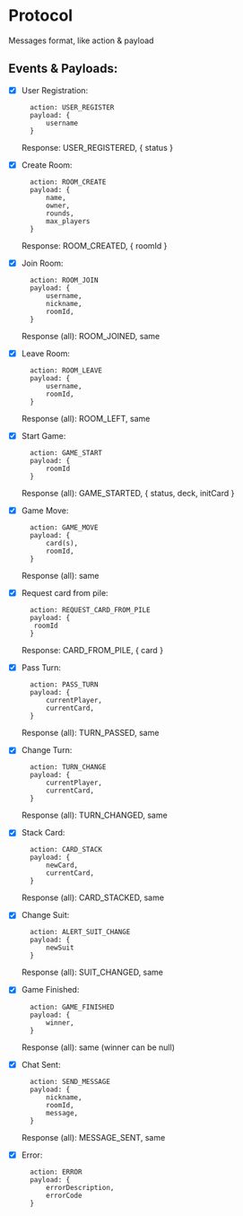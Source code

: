 # Protocol
Messages format, like action & payload

## Events & Payloads:

- [x] User Registration: 
  
        action: USER_REGISTER
        payload: {
            username
        }

    Response: USER_REGISTERED, { status }

- [x] Create Room: 
  
        action: ROOM_CREATE
        payload: {
            name,
            owner,
            rounds,
            max_players
        }

    Response: ROOM_CREATED, { roomId }

- [x] Join Room: 
  
        action: ROOM_JOIN
        payload: {
            username,
            nickname,
            roomId,
        }
    
    Response (all): ROOM_JOINED, same

- [x] Leave Room: 
  
        action: ROOM_LEAVE
        payload: {
            username,
            roomId,
        }
    
    Response (all): ROOM_LEFT, same

- [x] Start Game: 
  
        action: GAME_START
        payload: {
            roomId
        }

    Response (all): GAME_STARTED, { status, deck, initCard }

- [x] Game Move: 
  
        action: GAME_MOVE
        payload: {
            card(s),
            roomId,
        }
    
    Response (all): same

- [x] Request card from pile:

        action: REQUEST_CARD_FROM_PILE
        payload: {
         roomId   
        }
    Response: CARD_FROM_PILE, { card }


- [x] Pass Turn: 
  
        action: PASS_TURN
        payload: {
            currentPlayer,
            currentCard,
        }
    
    Response (all): TURN_PASSED, same


- [x] Change Turn: 
  
        action: TURN_CHANGE
        payload: {
            currentPlayer,
            currentCard,
        }
    
    Response (all): TURN_CHANGED, same

- [x] Stack Card: 
  
        action: CARD_STACK
        payload: {
            newCard,
            currentCard,
        }
    
    Response (all): CARD_STACKED, same

- [x] Change Suit: 
  
        action: ALERT_SUIT_CHANGE
        payload: {
            newSuit
        }
    
    Response (all): SUIT_CHANGED, same

- [x] Game Finished: 
  
        action: GAME_FINISHED
        payload: {
            winner,
        }
    
    Response (all): same (winner can be null)

- [x] Chat Sent:

        action: SEND_MESSAGE
        payload: {
            nickname,
            roomId,
            message,
        }
    
    Response (all): MESSAGE_SENT, same

- [x] Error:

        action: ERROR
        payload: {
            errorDescription,
            errorCode
        }